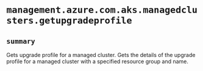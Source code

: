 # `management.azure.com.aks.managedclusters.getupgradeprofile`

## `summary`
Gets upgrade profile for a managed cluster. Gets the details of the upgrade profile for a managed cluster with a specified resource group and name.


